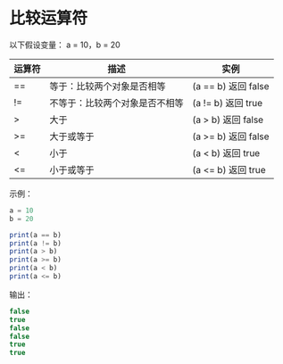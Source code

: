 # 比较运算符

以下假设变量： a = 10，b = 20

| 运算符 | 描述 | 实例 |
| ---- | ---- | ---- |
| == | 等于：比较两个对象是否相等 | (a == b) 返回 false |
| != | 不等于：比较两个对象是否不相等 | (a != b) 返回 true |
| > | 大于 | (a > b) 返回 false |
| >= | 大于或等于 | (a >= b) 返回 false |
| < | 小于 | (a < b) 返回 true |
| <= | 小于或等于 | (a <= b) 返回 true |

示例：

```ts
a = 10
b = 20

print(a == b)
print(a != b)
print(a > b)
print(a >= b)
print(a < b)
print(a <= b)
```

输出：

```ts
false
true
false
false
true
true
```